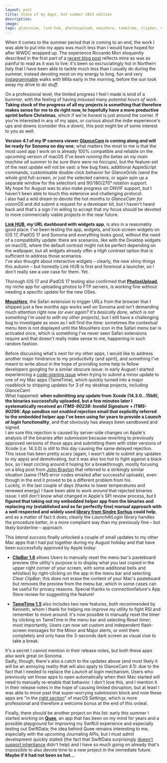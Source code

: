 ```yaml
---
layout: post
title: State of my Apps, hot summer 2023 edition
description: 
image: 
tags: glancecam, link-hub, photosupload, moushero, tametime, clipbar, quee, xcode, indielife
---
```

When it comes to the summer period that is coming to an end, the work I was able to put into my apps was much less than I would have hoped for after WWDC wrapped up. The experience Riccardo Mori eloquently described in the first part of a [recent blog post](https://morrick.me/archives/9758) reflects mine as was as painful to read as it was to live: it's been so excruciatingly hot in Northern Italy that I have been able to tackle much less than I usually do during the summer, instead devoting most on my energy to long, fun and very [instagrammable](https://www.instagram.com/millakillapilla/) walks with Milla early in the morning, before the sun took away my drive to _do stuff_.

On a professional level, the limited progress I feel I made is kind of a bummer, with the feeling of having _misused many potential hours of work_. **Taking stock of the progress of all my projects is something that therefore makes sense for me to do right now, to hopefully have a more productive sprint before Christmas**, which if we're honest is just around the corner. If you're interested in any of my apps, or curious about the indie experience's ups and downs (consider this _a down_), this post might be of some interest to you as well.

**Version 4.1 of my IP camera viewer [GlanceCam](https://glancecam.app) is coming along and will be ready for Sonoma on day one**; what matters the most to me is that the most used app I work on is already 100% compatible and reliable on the upcoming version of macOS _(I've been running the betas on my main machine all summer to be sure there were no hiccups)_, but the feature-set of the next update will not be vast: a few bug fixes, additional AppleScript commands, customisable double-click behavior for GlanceGrids (send the whole grid full-screen, or just the selected camera, or again spin up a separate window for the selection) and 90/180/270° rotation support.<br>
My hope for August was to also make progress on ONVIF support, but I haven't been able to touch this extensive and challenging protocol.<br>
I also had a wild dream to devote the hot months to _GlanceCam for visionOS_ and did submit a request for a developer kit, but I haven't heard back and that's a sign I'm willing to accept that my focus should be devoted to more commercially viable projects in the near future.

**[Link HUB](https://apps.apple.com/us/app/id1524351956), my URL dashboard with widgets app**, is also in a reasonably good place: I've been testing the app, widgets, and lock-screen widgets on iOS 17, iPadOS 17 and Sonoma and everything looks good, without the need of a compatibility update: there are scenarios, like with the Desktop widgets on macOS, where the default contrast might not be perfect depending on the wallpaper, but all widgets already offer a _High contrast_ option that is sufficient to address those scenarios.<br>
I've also thought about interactive widgets – clearly, the new shiny things this autumn – but honestly Link HUB is first and foremost a launcher, so I don't really see a use case for them. Yet.

Thorough iOS 17 and iPadOS 17 testing also confirmed that **[PhotosUpload](https://apps.apple.com/us/app/photosupload-ftp-uploader/id1441656535)**, my niche app for uploading photos to FTP servers, is working fine without needing a specific update for the new OSes.

**[MousHero](https://apps.apple.com/us/app/moushero-for-safari/id6447680045)**, the Safari extension to trigger URLs from the browser that I shipped just a few months ago works well on Sonoma and isn't demanding much attention right now _(or ever again? It's basically done, which is not something I'm used to with my other projects)_, but I still have a challenging bug to investigate as soon as I will find the time: sometimes the contextual menu item is not displayed until the MousHero icon in the Safari menu bar is activated once, which is something I've never seen Safari extensions require and that doesn't really make sense to me, happening in such random fashion.

Before discussing what's next for my other apps, I would like to address another major hindrance to my productivity (and spirit), and something I've meant to write about in the hope of providing some help to fellow developers googling for a similar obscure issue: in early August I started experiencing a [code-signing issue](https://iosdev.space/@cdf1982/110848679619674337) when trying to submit a minor update to one of my Mac apps (TameTime), which quickly turned into a major roadblock to shipping updates for 3 of my desktop projects, including GlanceCam!<br>
What happened: **when submitting any update from Xcode (14.3.0...15b8), the binaries successfully uploaded, but a few minutes later I systematically received an _ITMS-90238: Invalid Signature_ + _ITMS-90296: App sandbox not enabled_ rejection email that explicitly referred to the embedded helper app I've been using for years to provide a _Launch at login_ functionality**, and that obviously has always been sandboxed and signed.<br>
I am sure this rejection is caused by server-side changes on Apple's analysis of the binaries after submission because reverting to previously approved versions of those apps and submitting them with older versions of Xcode (i.e. 14.3.0) is still to this day causing the same delayed rejection.<br>
This issue has been pretty scary (again, I wasn't able to submit any updates to my apps) and demotivating, but it was also too hot to fight against a black box, so I kept circling around it hoping for a breakthrough, mostly focusing on a blog post from [John Brayton](https://micro.virtualsanity.com/2023/06/22/app-store-connect.html) that referred to a strikingly similar situation (same ITMS error codes emailed after successful uploads), even though in the end it proved to be a different problem from his.<br>
Luckily, in the last couple of days (thanks to lower temperatures and renewed energy) I have been able to work _around_ that rejected binaries issue: I still don't know what changed in Apple's SPI review process, but **I figured that taking out my embedded helper app from the binaries and replacing my (established and so far perfectly fine) manual approach with a well respected and widely used [library from Sindre Sorhus](https://github.com/sindresorhus/LaunchAtLogin) could help**, and as a matter of fact it does; clearly the _LaunchAtLogin_ library handles the procedure better, in a more compliant way than my previously fine – but likely borderline – approach.<br>

This _lateral success_ finally unlocked a couple of small updates to my other Mac apps that I had put together during my August holiday and that have been successfully approved by Apple today:

- **[ClipBar 1.6](https://apps.apple.com/us/app/clipbar-pasteboard-viewer/id1541739143)** allows Users to manually reset the menu bar's pasteboard preview (the utility's purpose is to display what you last copied in the upper right corner of your screen, with some additional bells and whistles) by right-clicking on the app in the menu bar and selecting _Clear ClipBar_; this does not erase the content of your Mac's pasteboard but removes the preview from the menu bar, which in some cases can be useful for privacy reasons. Special thanks to connectionfailure's App Store review for suggesting the feature!

- **[TameTime 1.5](https://apps.apple.com/us/app/tametime-awareness-timer/id1479326723)** also includes two new features, both recommended by Kenneth, whom I thank for helping me improve my utility to fight RSI and remember to move around: it's now possible to manually reset the timer by clicking on TameTime in the menu bar and selecting _Reset timer_; most importantly, Users can now set custom and independent flash-screen messages for the Minor and Major alerts, or omit them completely and only have the 3-seconds dark screen as visual clue to take a break.

It's a secret I cannot mention in their release notes, but both these apps also work great on Sonoma.<br>
Sadly, though, there's also a catch to the updates above (and most likely it will be an annoying reality that will also apply to GlanceCam 4.1): due to the fact that I needed to replace the _Launch at login_ mechanism, Users who previously set those apps to open automatically when their Mac started will need to manually re-enable that behavior. I don't love this, and I mention it in their release notes in the hope of causing limited disruption, but at least I was able to move past that super-worrying submission block and now these apps are "in the [right section](https://mjtsai.com/blog/2022/10/27/venturas-open-at-login-vs-allow-in-the-background/)" of macOS Settings, which is more professional and therefore a welcome bonus at the end of this ordeal.

Finally, there should be another project on this list: early this summer I started working on **[Quee](https://iosdev.space/@cdf1982/110525181071932096)**, an app that has been on my mind for years and a possible playground for improving my SwiftUI experience and especially testing out SwiftData; the idea behind Quee remains interesting to me, especially with the upcoming Journaling APIs, but I must admit development quickly stalled (the fact that SwiftData surprisingly [doesn't support inheritance](https://iosdev.space/@cdf1982/110564452650274777) didn't help) and I have so much going on already that's impossible to also devote time to a new project in the immediate future. **Maybe if it had not been so hot...**